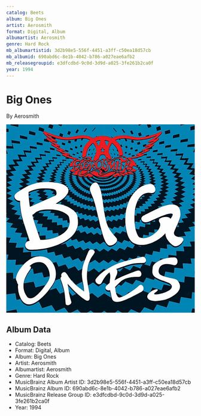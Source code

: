 ```yaml
---
catalog: Beets
album: Big Ones
artist: Aerosmith
format: Digital, Album
albumartist: Aerosmith
genre: Hard Rock
mb_albumartistid: 3d2b98e5-556f-4451-a3ff-c50ea18d57cb
mb_albumid: 690abd6c-8e1b-4042-b786-a027eae6afb2
mb_releasegroupid: e3dfcdbd-9c0d-3d9d-a025-3fe261b2ca0f
year: 1994
---
```


# Big Ones

By Aerosmith

![](../../assets/beetscovers/Aerosmith-Big_Ones.jpg)

## Album Data

- Catalog: Beets
- Format: Digital, Album
- Album: Big Ones
- Artist: Aerosmith
- Albumartist: Aerosmith
- Genre: Hard Rock
- MusicBrainz Album Artist ID: 3d2b98e5-556f-4451-a3ff-c50ea18d57cb
- MusicBrainz Album ID: 690abd6c-8e1b-4042-b786-a027eae6afb2
- MusicBrainz Release Group ID: e3dfcdbd-9c0d-3d9d-a025-3fe261b2ca0f
- Year: 1994

